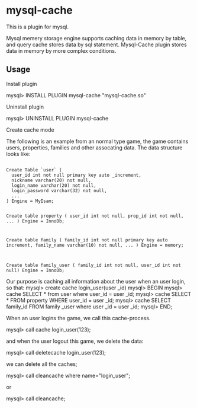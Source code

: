 mysql-cache
===========

This is a plugin for mysql.

Mysql memery storage engine supports caching data in memory by table, and query cache stores data by sql statement. Mysql-Cache plugin stores data in memory by more complex conditions.

Usage
------------
Install plugin

mysql> INSTALL PLUGIN mysql-cache "mysql-cache.so"

Uninstall plugin

mysql> UNINSTALL PLUGIN mysql-cache

Create cache mode

The following is an example from an normal type game, the game contains users, properties, families and other assocating data. The data structure looks like:

<code>
Create Table `user` (
  user_id int not null primary key auto _increment,
  nickname varchar(20) not null,
  login_name varchar(20) not null,
  login_password varchar(32) not null,
  ...
) Engine = MyIsam;

Create table property (
  user_id int not null,
  prop_id int not null,
  ...
) Engine = InnoDb;

Create table family ( 
  family_id int not null primary key auto increment,
  family_name varchar(10) not null,
  ...
) Engine = memory;

Create table family_user (
  family_id int not null,
  user_id int not null) Engine = InnoDb;
</code>

Our purpose is caching all information about the user when an user login, so that:
mysql> create cache login_user(user _id)
mysql> BEGIN
mysql> cache SELECT * from user where user_id = user _id;
mysql> cache SELECT * FROM property WHERE user_id = user _id;
mysql> cache SELECT family_id FROM family _user where user _id = user _id;
mysql> END;

When an user logins the game, we call this cache-process.

mysql> call cache login_user(123);

and when the user  logout this game, we delete the data:

mysql> call deletecache login_user(123);

we can delete all the caches;

mysql> call cleancache where name="login_user";

or

mysql> call cleancache;
